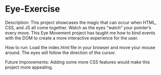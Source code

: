 # Eye-Exercise
Description: This project showcases the magic that can occur when HTML, CSS, and JS all come together. Watch as the eyes “watch” your pointer’s every move. This Eye Movement project has taught me how to bind events with the DOM to create a more interactive experience for the user.

How to run: Load the index.html file in your browser and move your mouse around. The eyes will follow the direction of the cursor. 

Future Improvements: Adding some more CSS features would make this project more appealing.
